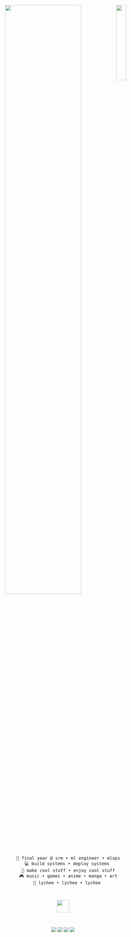 <div align="center">
<img src="https://github.com/mojitrk/mojitrk/assets/charactercard.jpg" width="25%" align="right" />
<img src="https://readme-typing-svg.demolab.com?font=Inconsolata&weight=500&size=50&duration=4000&pause=300&color=A7A459&center=true&vCenter=true&multiline=true&repeat=false&random=false&width=1300&height=140&lines='allo;I'm+mojitrk%2C+a+guy+who+does+games+yeah+%E2%9C%A9" width="70%" />
<br><br>
<pre>
    💼 final year @ srm • ml engineer • mlops
    💻 build systems • deploy systems 
    📖 make cool stuff • enjoy cool stuff
    🎮 music • games • anime • manga • art
    🐾 lychee • lychee • lychee 
</pre>
<br><br>
<img src="https://raw.githubusercontent.com/innng/innng/master/assets/kyubey.gif" height="40" />
<br><br><br>
    
[![](https://img.shields.io/badge/linkedin-0a66c2)](http://linkedin.com/in/ingridrosselis)
[![](https://img.shields.io/badge/mastodon-6364ff)](https://tech.lgbt/@innng)
[![](https://img.shields.io/badge/osu!-ff66ab)](https://osu.ppy.sh/users/4606212)
[![](https://img.shields.io/badge/enka.network-69899c)](https://enka.network/u/Inng/1A4HU1/10000069/1985924/)
</div>
